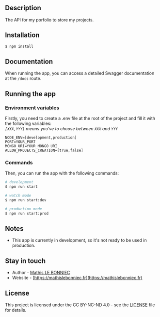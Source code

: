 ## Description
The API for my porfolio to store my projects.

## Installation
```bash
$ npm install
```

## Documentation
When running the app, you can access a detailed Swagger documentation at the `/docs` route.

## Running the app

### Environment variables
Firstly, you need to create a .env file at the root of the project and fill it with the following variables:  
*`[XXX,YYY]` means you've to choose between `XXX` and `YYY`*
```dotenv
NODE_ENV=[development,production]
PORT=YOUR_PORT
MONGO_URI=YOUR_MONGO_URI
ALLOW_PROJECTS_CREATION=[true,false]
```

### Commands
Then, you can run the app with the following commands:
```bash
# development
$ npm run start

# watch mode
$ npm run start:dev

# production mode
$ npm run start:prod
```

## Notes
- This app is currently in development, so it's not ready to be used in production.

## Stay in touch

- Author - [Mathis LE BONNIEC](https://github.com/mlbonniec)
- Website - [https://mathislebonniec.fr](https://mathislebonniec.fr)

## License
This project is licensed under the CC BY-NC-ND 4.0 - see the [LICENSE](./LICENSE) file for details.

